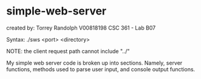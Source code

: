 # simple-web-server
created by: Torrey Randolph
            V00818198
            CSC 361 - Lab B07

Syntax:
./sws \<port\> \<directory\>

NOTE: the client request path cannot include "../"
            
My simple web server code is broken up into sections. Namely, server functions, methods used to parse user input, and console output functions.
